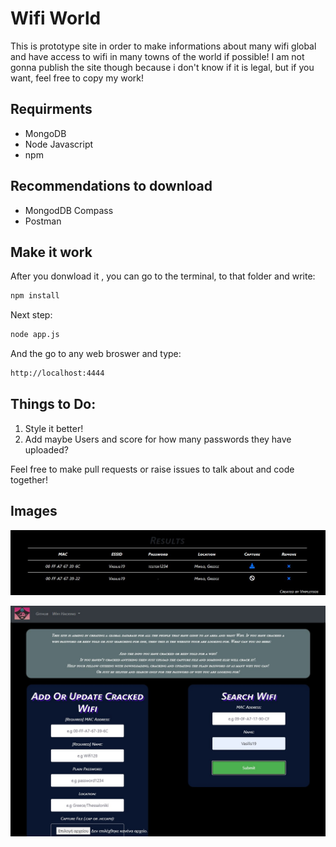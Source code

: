 # Wifi World

This is prototype site in order to make informations about many wifi global and have access to wifi in many towns of the world if possible!
I am not gonna publish the site though because i don't know if it is legal, but if you want, feel free to copy my work!

## Requirments

- MongoDB
- Node Javascript
- npm

## Recommendations to download

- MongodDB Compass
- Postman

## Make it work

After you donwload it , you can go to the terminal, to that folder and write:

```cmd
npm install
```

Next step:

```cmd
node app.js
```

And the go to any web broswer and type:

```cmd
http://localhost:4444
```

## Things to Do:

1. Style it better!
2. Add maybe Users and score for how many passwords they have uploaded?

Feel free to make pull requests or raise issues to talk about and code together!

## Images

![Alt text](./assets/image1.jpg?raw=true)

![Alt text](./assets/image2.jpg?raw=true)
